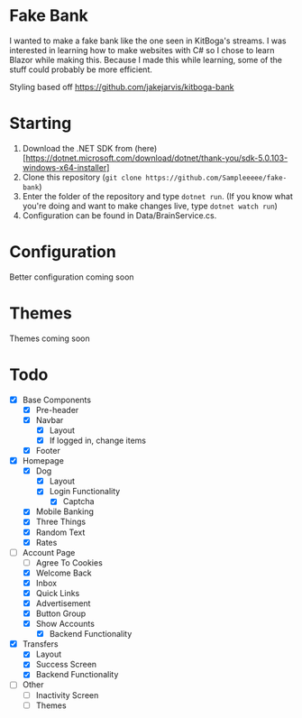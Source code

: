 # Fake Bank
I wanted to make a fake bank like the one seen in KitBoga's streams.
I was interested in learning how to make websites with C# so I chose to learn Blazor while making this.
Because I made this while learning, some of the stuff could probably be more efficient.

Styling based off https://github.com/jakejarvis/kitboga-bank

# Starting
1. Download the .NET SDK from (here)[https://dotnet.microsoft.com/download/dotnet/thank-you/sdk-5.0.103-windows-x64-installer]
2. Clone this repository (`git clone https://github.com/Sampleeeee/fake-bank`)
3. Enter the folder of the repository and type `dotnet run`. (If you know what you're doing and want to make changes live, type `dotnet watch run`)
4. Configuration can be found in Data/BrainService.cs.

# Configuration
Better configuration coming soon

# Themes
Themes coming soon

# Todo
- [x] Base Components
    - [x] Pre-header
    - [x] Navbar
        - [x] Layout
        - [x] If logged in, change items
    - [x] Footer
- [x] Homepage
	- [x] Dog
		- [x] Layout
		- [x] Login Functionality
            - [x] Captcha
	- [x] Mobile Banking
	- [x] Three Things
	- [x] Random Text
	- [x] Rates
- [ ] Account Page
    - [ ] Agree To Cookies
	- [x] Welcome Back
	- [x] Inbox
	- [x] Quick Links
	- [x] Advertisement
	- [x] Button Group
	- [x] Show Accounts
        - [x] Backend Functionality
- [x] Transfers
	- [x] Layout
    - [x] Success Screen
	- [x] Backend Functionality
- [ ] Other
    - [ ] Inactivity Screen
    - [ ] Themes